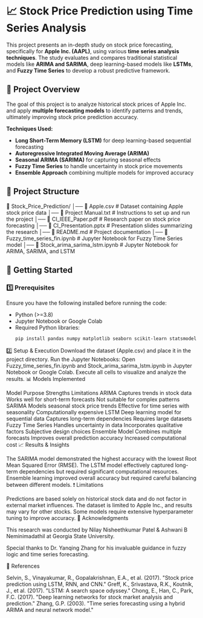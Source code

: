 # 📈 Stock Price Prediction using Time Series Analysis

This project presents an in-depth study on stock price forecasting, specifically for **Apple Inc. (AAPL)**, using various **time series analysis techniques**. The study evaluates and compares traditional statistical models like **ARIMA and SARIMA**, deep learning-based models like **LSTMs**, and **Fuzzy Time Series** to develop a robust predictive framework.

## 📌 **Project Overview**
The goal of this project is to analyze historical stock prices of Apple Inc. and apply **multiple forecasting models** to identify patterns and trends, ultimately improving stock price prediction accuracy.

**Techniques Used:**
- **Long Short-Term Memory (LSTM)** for deep learning-based sequential forecasting
- **Autoregressive Integrated Moving Average (ARIMA)**
- **Seasonal ARIMA (SARIMA)** for capturing seasonal effects
- **Fuzzy Time Series** to handle uncertainty in stock price movements
- **Ensemble Approach** combining multiple models for improved accuracy

## 📂 **Project Structure**
📁 Stock_Price_Prediction/ │── 📄 Apple.csv # Dataset containing Apple stock price data │── 📄 Project Manual.txt # Instructions to set up and run the project │── 📄 CI_IEEE_Paper.pdf # Research paper on stock price forecasting │── 📄 CI_Presentation.pptx # Presentation slides summarizing the research │── 📄 README.md # Project documentation │── 📜 Fuzzy_time_series_fin.ipynb # Jupyter Notebook for Fuzzy Time Series model │── 📜 Stock_arima_sarima_lstm.ipynb # Jupyter Notebook for ARIMA, SARIMA, and LSTM


## 🚀 **Getting Started**
### 1️⃣ **Prerequisites**
Ensure you have the following installed before running the code:
- Python (>=3.8)
- Jupyter Notebook or Google Colab
- Required Python libraries:
  ```bash
  pip install pandas numpy matplotlib seaborn scikit-learn statsmodels tensorflow keras
2️⃣ Setup & Execution
Download the dataset (Apple.csv) and place it in the project directory.
Run the Jupyter Notebooks:
Open Fuzzy_time_series_fin.ipynb and Stock_arima_sarima_lstm.ipynb in Jupyter Notebook or Google Colab.
Execute all cells to visualize and analyze the results.
📊 Models Implemented

Model	Purpose	Strengths	Limitations
ARIMA	Captures trends in stock data	Works well for short-term forecasts	Not suitable for complex patterns
SARIMA	Models seasonal stock price trends	Effective for time series with seasonality	Computationally expensive
LSTM	Deep learning model for sequential data	Captures long-term dependencies	Requires large datasets
Fuzzy Time Series	Handles uncertainty in data	Incorporates qualitative factors	Subjective design choices
Ensemble Model	Combines multiple forecasts	Improves overall prediction accuracy	Increased computational cost
📈 Results & Insights

The SARIMA model demonstrated the highest accuracy with the lowest Root Mean Squared Error (RMSE).
The LSTM model effectively captured long-term dependencies but required significant computational resources.
Ensemble learning improved overall accuracy but required careful balancing between different models.
❗ Limitations

Predictions are based solely on historical stock data and do not factor in external market influences.
The dataset is limited to Apple Inc., and results may vary for other stocks.
Some models require extensive hyperparameter tuning to improve accuracy.
📢 Acknowledgments

This research was conducted by Nilay Nisheethkumar Patel & Ashwani B Neminimadathil at Georgia State University.

Special thanks to Dr. Yanqing Zhang for his invaluable guidance in fuzzy logic and time series forecasting.

📜 References

Selvin, S., Vinayakumar, R., Gopalakrishnan, E.A., et al. (2017). "Stock price prediction using LSTM, RNN, and CNN."
Greff, K., Srivastava, R.K., Koutník, J., et al. (2017). "LSTM: A search space odyssey."
Chong, E., Han, C., Park, F.C. (2017). "Deep learning networks for stock market analysis and prediction."
Zhang, G.P. (2003). "Time series forecasting using a hybrid ARIMA and neural network model."

